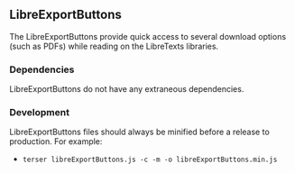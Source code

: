 ## LibreExportButtons

The LibreExportButtons provide quick access to several download options (such as PDFs) while reading on the LibreTexts libraries.

### Dependencies
LibreExportButtons do not have any extraneous dependencies.


### Development
LibreExportButtons files should always be minified before a release to production. For example:
* `terser libreExportButtons.js -c -m -o libreExportButtons.min.js`